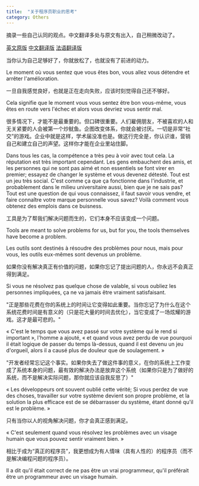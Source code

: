 ```yaml
---
title:  "关于程序员职业的思考"
category: Others
---
```

摘录一些自己认同的观点。中文翻译多处与原文有出入，自己稍微改动了。

[英文原版](http://ferd.ca/the-little-printf.html)  [中文翻译版](http://www.cnblogs.com/xueweihan/p/5220513.html)  [法语翻译版](http://www.cipherbliss.com/le-petit-printf/)

当你认为自己足够好了，你就放松了，也就没有了前进的动力。

Le moment où vous sentez que vous êtes bon, vous allez vous détendre et arrêter l'amélioration.

一旦自我感觉良好，也就是正在走向失败，应该时刻觉得自己还不够好。

Cela signifie que le moment vous vous sentez être bon vous-même, vous êtes en route vers l'échec et alors vous devriez vous sentir mal.

很多情况下，才能不是最重要的。但口碑很重要。人们雇佣朋友，不被喜欢的人和无关紧要的人会被第一个炒鱿鱼。企图改变体系，你就会被讨厌。一切是非常“社交”的游戏。企业中就是这样，学术届没准也是。做这行完全是，你认识谁，营销自己和建立自己的声望。这样你才能在企业里站住脚。

Dans tous les cas, la compétence a très peu à voir avec tout cela. La réputation est très important cependant. Les gens embauchent des amis, et les personnes qui ne sont pas aimé et non essentiels se font virer en premier; essayez de changer le système et vous devenez détesté. Tout est un jeu très social. C'est comme ça que ça fonctionne dans l'industrie, et probablement dans le milieu universitaire aussi, bien que je ne sais pas? Tout est une question de qui vous connaissez, il faut savoir vous vendre, et faire connaître votre marque personnelle vous savez? Voilà comment vous obtenez des emplois dans ce buisness.

工具是为了帮我们解决问题而生的，它们本身不应该变成一个问题。

<!--more-->

Tools are meant to solve problems for us, but for you, the tools themselves have become a problem.

Les outils sont destinés à résoudre des problèmes pour nous, mais pour vous, les outils eux-mêmes sont devenus un problème.

如果你没有解决真正有价值的问题，如果你忘记了提出问题的人，你永远不会真正得到满足。

Si vous ne résolvez pas quelque chose de valable, si vous oubliez les personnes impliquées, ça ne va jamais être vraiment satisfaisant.

"正是那些花费在你的系统上的时间让它变得如此重要。当你忘记了为什么在这个系统花费时间是有意义的（只是花大量的时间去优化），当它变成了一场炫耀的游戏。这才是最可悲的。"

« C'est le temps que vous avez passé sur votre système qui le rend si important », l'homme a ajouté, « et quand vous avez perdu de vue pourquoi il était logique de passer du temps là-dessus, quand il est devenu un jeu d'orgueil, alors il a causé plus de douleur que de soulagement. »

"开发者经常忘记这个事实。如果你失去了做这件事的意义，在你的系统上工作变成了系统本身的问题，最有效的解决办法是放弃这个系统（如果你只是为了做好的系统，而不是解决实际问题，那你就应该自我反思了）"

« Les développeurs ont souvent oublié cette vérité; Si vous perdez de vue des choses, travailler sur votre système devient son propre problème, et la solution la plus efficace est de se débarrasser du système, étant donné qu'il est le problème. »

只有当你以人的视角解决问题，你才会真正感到满足。

« C'est seulement quand vous résolvez les problèmes avec un visage humain que vous pouvez sentir vraiment bien. »

相比于成为“真正的程序员”，我更想成为有人情味（具有人性的）的程序员（而不是解决编程问题的程序员）。

Il a dit qu'il était correct de ne pas être un vrai programmeur, qu'il préférait être un programmeur avec un visage humain.
